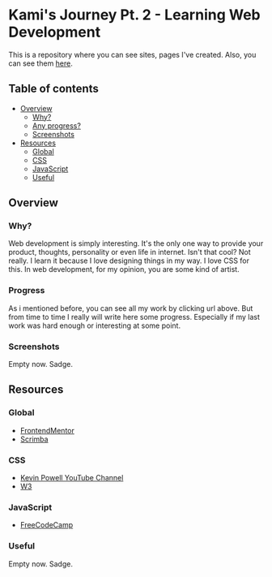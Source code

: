 # Kami's Journey Pt. 2 - Learning Web Development

This is a repository where you can see sites, pages I've created. Also, you can see them [here](https://affectionate-benz-e7d220.netlify.app/). 

## Table of contents

- [Overview](#overview)
  - [Why?](#why)
  - [Any progress?](#progress)
  - [Screenshots](#screenshots)
- [Resources](#resources)
  - [Global](#global)
  - [CSS](#css)
  - [JavaScript](#javascript)
  - [Useful](#useful)

## Overview

### Why?

Web development is simply interesting. It's the only one way to provide your product, thoughts, personality or even life in internet. Isn't that cool? Not really. I learn it because I love designing things in my way. I love CSS for this. In web development, for my opinion, you are some kind of artist.

### Progress

As i mentioned before, you can see all my work by clicking url above.
But from time to time I really will write here some progress. Especially if my last work was hard enough or interesting at some point.

### Screenshots

Empty now. Sadge.

## Resources

### Global

- [FrontendMentor](https://www.frontendmentor.io/home)
- [Scrimba](https://scrimba.com/allcourses)

### CSS

- [Kevin Powell YouTube Channel](https://www.youtube.com/kepowob)
- [W3](https://www.w3schools.com/)

### JavaScript

- [FreeCodeCamp](https://www.freecodecamp.org/)

### Useful

Empty now. Sadge.
